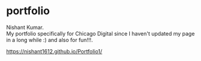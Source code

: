 # portfolio
  Nishant Kumar.<br>
  My portfolio specifically for Chicago Digital since I haven't updated my page in a long while :) and also for fun!!!.

  https://nishant1612.github.io/Portfolio1/
